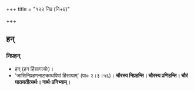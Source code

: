 +++
title = "१२२ निप्र (नि+प्र)"

+++

## हन्
### निप्रहन्
- हन् (हन हिंसागत्योः)।
- 'जासिनिप्रहणनाटक्राथपिषां हिंसायाम्' (पा० २।३।५६)। **चौरस्य निप्रहन्ति। चौरस्य प्रणिहन्ति। चौरं घातयतीत्यर्थः। नार्थः प्रनिभ्याम्।**
